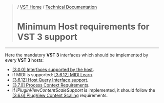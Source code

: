 >/ [VST Home](../../) / [Technical Documentation](../Index.md)
>
># Minimum Host requirements for VST 3 support

---

Here the mandatory **VST 3** interfaces which should be implemented by every **VST 3** hosts:

- [\[3.0.0\] Interfaces supported by the host](../Change+History/3.0.0/Host+Interfaces.md).
- if MIDI is supported: [\[3.6.12\] MIDI Learn](../Change+History/3.6.12/IMidiLearn.md).
- [\[3.6.12\] Host Query Interface support](../Change+History/3.6.12/IPlugInterfaceSupport.md).
- [\[3.7.0\] Process Context Requirements](../Change+History/3.7.0/IProcessContextRequirements.md).
- if *IPluginViewContentScaleSupport* is implemented, it should follow the [\[3.6.6\] PlugView Content Scaling](../Change+History/3.6.6/IPlugViewContentScaleSupport.md) requirements.

